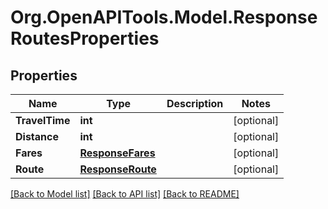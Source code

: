 
# Org.OpenAPITools.Model.ResponseRoutesProperties

## Properties

Name | Type | Description | Notes
------------ | ------------- | ------------- | -------------
**TravelTime** | **int** |  | [optional] 
**Distance** | **int** |  | [optional] 
**Fares** | [**ResponseFares**](ResponseFares.md) |  | [optional] 
**Route** | [**ResponseRoute**](ResponseRoute.md) |  | [optional] 

[[Back to Model list]](../README.md#documentation-for-models)
[[Back to API list]](../README.md#documentation-for-api-endpoints)
[[Back to README]](../README.md)

